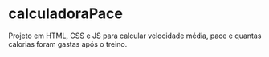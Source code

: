 # calculadoraPace
Projeto em HTML, CSS e JS para calcular velocidade média, pace e quantas calorias foram gastas após o treino.
